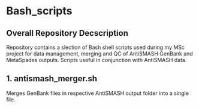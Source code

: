 # Bash_scripts
## Overall Repository Decscription
Repository contains a slection of Bash shell scripts used during my MSc project for data management, merging and QC of AntiSMASH GenBank and MetaSpades outputs. Scripts useful in conjunction with AntiSMASH data.

## 1. antismash_merger.sh
Merges GenBank files in respective AntiSMASH output folder into a single file.
